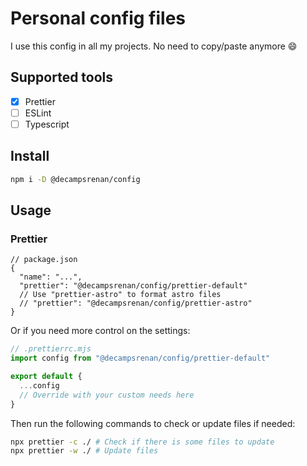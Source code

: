 # Personal config files

I use this config in all my projects. No need to copy/paste anymore 😄

## Supported tools

- [x] Prettier
- [ ] ESLint
- [ ] Typescript

## Install

```sh
npm i -D @decampsrenan/config
```

## Usage

### Prettier

```json5
// package.json
{
  "name": "...",
  "prettier": "@decampsrenan/config/prettier-default"
  // Use "prettier-astro" to format astro files
  // "prettier": "@decampsrenan/config/prettier-astro"
}
```

Or if you need more control on the settings:

```js
// .prettierrc.mjs
import config from "@decampsrenan/config/prettier-default"

export default {
  ...config
  // Override with your custom needs here
}
```

Then run the following commands to check or update files if needed:

```sh
npx prettier -c ./ # Check if there is some files to update
npx prettier -w ./ # Update files
```

